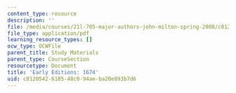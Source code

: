 ```yaml
---
content_type: resource
description: ''
file: /media/courses/21l-705-major-authors-john-milton-spring-2008/c8120542618548c094aeba20e893b7d6_MIT21L_705S08_1674.pdf
file_type: application/pdf
learning_resource_types: []
ocw_type: OCWFile
parent_title: Study Materials
parent_type: CourseSection
resourcetype: Document
title: 'Early Editions: 1674'
uid: c8120542-6185-48c0-94ae-ba20e893b7d6
---
```

